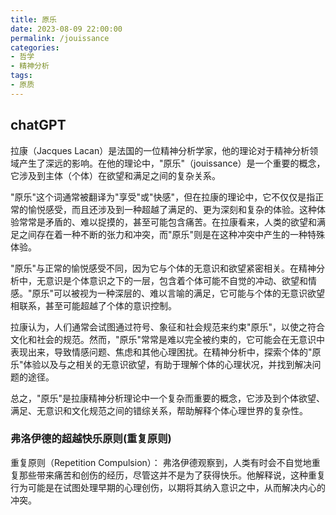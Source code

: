 ```yaml
---
title: 原乐
date: 2023-08-09 22:00:00
permalink: /jouissance
categories:
- 哲学
- 精神分析
tags:
- 原质
---
```


## chatGPT

拉康（Jacques Lacan）是法国的一位精神分析学家，他的理论对于精神分析领域产生了深远的影响。在他的理论中，"原乐"（jouissance）是一个重要的概念，它涉及到主体（个体）在欲望和满足之间的复杂关系。

"原乐"这个词通常被翻译为"享受"或"快感"，但在拉康的理论中，它不仅仅是指正常的愉悦感受，而且还涉及到一种超越了满足的、更为深刻和复杂的体验。这种体验常常是矛盾的、难以捉摸的，甚至可能包含痛苦。在拉康看来，人类的欲望和满足之间存在着一种不断的张力和冲突，而"原乐"则是在这种冲突中产生的一种特殊体验。

"原乐"与正常的愉悦感受不同，因为它与个体的无意识和欲望紧密相关。在精神分析中，无意识是个体意识之下的一层，包含着个体可能不自觉的冲动、欲望和情感。"原乐"可以被视为一种深层的、难以言喻的满足，它可能与个体的无意识欲望相联系，甚至可能超越了个体的意识控制。

拉康认为，人们通常会试图通过符号、象征和社会规范来约束"原乐"，以使之符合文化和社会的规范。然而，"原乐"常常是难以完全被约束的，它可能会在无意识中表现出来，导致情感问题、焦虑和其他心理困扰。在精神分析中，探索个体的"原乐"体验以及与之相关的无意识欲望，有助于理解个体的心理状况，并找到解决问题的途径。

总之，"原乐"是拉康精神分析理论中一个复杂而重要的概念，它涉及到个体欲望、满足、无意识和文化规范之间的错综关系，帮助解释个体心理世界的复杂性。

### 弗洛伊德的超越快乐原则(重复原则)
重复原则（Repetition Compulsion）： 弗洛伊德观察到，人类有时会不自觉地重复那些带来痛苦和创伤的经历，尽管这并不是为了获得快乐。他解释说，这种重复行为可能是在试图处理早期的心理创伤，以期将其纳入意识之中，从而解决内心的冲突。
